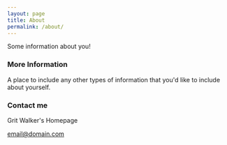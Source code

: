```yaml
---
layout: page
title: About
permalink: /about/
---
```


Some information about you!

### More Information

A place to include any other types of information that you'd like to include about yourself.

### Contact me

Grit Walker's Homepage

[email@domain.com](mailto:email@domain.com)